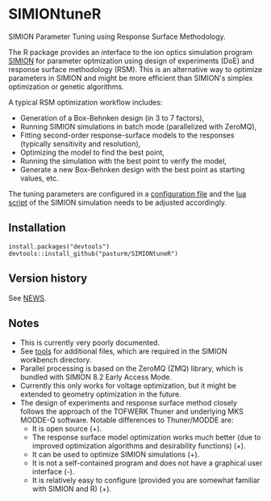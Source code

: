 # SIMIONtuneR
SIMION Parameter Tuning using Response Surface Methodology.

The R package provides an interface to the ion optics simulation program 
[SIMION](http://simion.com/) for parameter optmization using design of experiments (DoE)
and response surface methodology (RSM). This is an alternative way to optimize parameters in SIMION and 
might be more efficient than SIMION's simplex optimization or genetic algorithms. 

A typical RSM optimization workflow includes:

* Generation of a Box-Behnken design (in 3 to 7 factors), 
* Running SIMION simulations in batch mode (parallelized with ZeroMQ),
* Fitting second-order response-surface models to the responses (typically sensitivity and resolution),
* Optimizing the model to find the best point,
* Running the simulation with the best point to verify the model,
* Generate a new Box-Behnken design with the best point as starting values, etc.

The tuning parameters are configured in a [configuration file](https://github.com/pasturm/SIMIONtuneR/blob/master/inst/tuneR_config.toml)
and the [lua script](https://github.com/pasturm/SIMIONtuneR/blob/master/tools/example.lua)
of the SIMION simulation needs to be adjusted accordingly.


## Installation
```
install.packages("devtools")
devtools::install_github("pasturm/SIMIONtuneR")
```

## Version history
See [NEWS](https://github.com/pasturm/SIMIONtuneR/blob/master/NEWS).


## Notes
* This is currently very poorly documented. 
* See [tools](https://github.com/pasturm/SIMIONtuneR/blob/master/tools/)
for additional files, which are required in the SIMION workbench directory.
* Parallel processing is based on the ZeroMQ (ZMQ) library, which is 
bundled with SIMION 8.2 Early Access Mode.
* Currently this only works for voltage optimization, but it might be extended to 
geometry optimization in the future.
* The design of experiments and response surface method closely follows the approach 
of the TOFWERK Thuner and underlying MKS MODDE-Q software. Notable differences to Thuner/MODDE are:
    * It is open source (+). 
    * The response surface model optimization works much better (due to improved optimization algorithms and desirability functions) (+). 
    * It can be used to optimize SIMION simulations (+).
    * It is not a self-contained program and does not have a graphical user interface (-). 
    * It is relatively easy to configure (provided you are somewhat familiar with SIMION and R) (+).   
